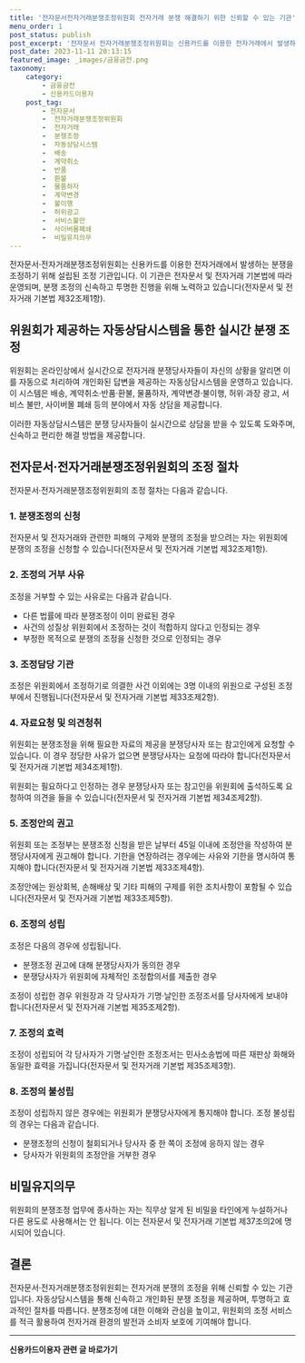 ```yaml
---
title: '전자문서전자거래분쟁조정위원회 전자거래 분쟁 해결하기 위한 신뢰할 수 있는 기관'
menu_order: 1
post_status: publish
post_excerpt: '전자문서 전자거래분쟁조정위원회는 신용카드를 이용한 전자거래에서 발생하는 분쟁을 조정하기 위해 설립된 조정 기관입니다. 이 기관은 전자문서 및 전자거래 기본법에 따라 운영되며, 분쟁 조정의 신속하고 투명한 진행을 위해 노력하고 있습니다 전자문서 및 전자거래 기본법 제32조제1항 .'
post_date: 2023-11-11 20:13:15
featured_image: _images/금융금전.png
taxonomy:
    category:
        - 금융금전
        - 신용카드이용자
    post_tag:
        - 전자문서
        -  전자거래분쟁조정위원회
        -  전자거래
        -  분쟁조정
        -  자동상담시스템
        -  배송
        -  계약취소
        -  반품
        -  환불
        -  물품하자
        -  계약변경
        -  불이행
        -  허위광고
        -  서비스불만
        -  사이버몰폐쇄
        -  비밀유지의무
---
```



전자문서·전자거래분쟁조정위원회는 신용카드를 이용한 전자거래에서 발생하는 분쟁을 조정하기 위해 설립된 조정 기관입니다. 이 기관은 전자문서 및 전자거래 기본법에 따라 운영되며, 분쟁 조정의 신속하고 투명한 진행을 위해 노력하고 있습니다(전자문서 및 전자거래 기본법 제32조제1항).

## 위원회가 제공하는 자동상담시스템을 통한 실시간 분쟁 조정 

위원회는 온라인상에서 실시간으로 전자거래 분쟁당사자들이 자신의 상황을 알리면 이를 자동으로 처리하여 개인화된 답변을 제공하는 자동상담시스템을 운영하고 있습니다. 이 시스템은 배송, 계약취소·반품·환불, 물품하자, 계약변경·불이행, 허위·과장 광고, 서비스 불만, 사이버몰 폐쇄 등의 분야에서 자동 상담을 제공합니다. 

이러한 자동상담시스템은 분쟁 당사자들이 실시간으로 상담을 받을 수 있도록 도와주며, 신속하고 편리한 해결 방법을 제공합니다.

## 전자문서·전자거래분쟁조정위원회의 조정 절차

전자문서·전자거래분쟁조정위원회의 조정 절차는 다음과 같습니다.

### 1. 분쟁조정의 신청

전자문서 및 전자거래와 관련한 피해의 구제와 분쟁의 조정을 받으려는 자는 위원회에 분쟁의 조정을 신청할 수 있습니다(전자문서 및 전자거래 기본법 제32조제1항).

### 2. 조정의 거부 사유

조정을 거부할 수 있는 사유로는 다음과 같습니다.
- 다른 법률에 따라 분쟁조정이 이미 완료된 경우
- 사건의 성질상 위원회에서 조정하는 것이 적합하지 않다고 인정되는 경우
- 부정한 목적으로 분쟁의 조정을 신청한 것으로 인정되는 경우

### 3. 조정담당 기관

조정은 위원회에서 조정하기로 의결한 사건 이외에는 3명 이내의 위원으로 구성된 조정부에서 진행됩니다(전자문서 및 전자거래 기본법 제33조제2항).

### 4. 자료요청 및 의견청취

위원회는 분쟁조정을 위해 필요한 자료의 제공을 분쟁당사자 또는 참고인에게 요청할 수 있습니다. 이 경우 정당한 사유가 없으면 분쟁당사자는 요청에 따라야 합니다(전자문서 및 전자거래 기본법 제34조제1항).

위원회는 필요하다고 인정하는 경우 분쟁당사자 또는 참고인을 위원회에 출석하도록 요청하여 의견을 들을 수 있습니다(전자문서 및 전자거래 기본법 제34조제2항).

### 5. 조정안의 권고

위원회 또는 조정부는 분쟁조정 신청을 받은 날부터 45일 이내에 조정안을 작성하여 분쟁당사자에게 권고해야 합니다. 기한을 연장하려는 경우에는 사유와 기한을 명시하여 통지해야 합니다(전자문서 및 전자거래 기본법 제33조제4항).

조정안에는 원상회복, 손해배상 및 기타 피해의 구제를 위한 조치사항이 포함될 수 있습니다(전자문서 및 전자거래 기본법 제33조제5항).

### 6. 조정의 성립

조정은 다음의 경우에 성립됩니다.
- 분쟁조정 권고에 대해 분쟁당사자가 동의한 경우
- 분쟁당사자가 위원회에 자체적인 조정합의서를 제출한 경우

조정이 성립한 경우 위원장과 각 당사자가 기명·날인한 조정조서를 당사자에게 보내야 합니다(전자문서 및 전자거래 기본법 제35조제2항).

### 7. 조정의 효력

조정이 성립되어 각 당사자가 기명·날인한 조정조서는 민사소송법에 따른 재판상 화해와 동일한 효력을 가집니다(전자문서 및 전자거래 기본법 제35조제3항).

### 8. 조정의 불성립

조정이 성립하지 않은 경우에는 위원회가 분쟁당사자에게 통지해야 합니다. 조정 불성립의 경우는 다음과 같습니다.
- 분쟁조정의 신청이 철회되거나 당사자 중 한 쪽이 조정에 응하지 않는 경우
- 당사자가 위원회의 조정안을 거부한 경우

## 비밀유지의무

위원회의 분쟁조정 업무에 종사하는 자는 직무상 알게 된 비밀을 타인에게 누설하거나 다른 용도로 사용해서는 안 됩니다. 이는 전자문서 및 전자거래 기본법 제37조의2에 명시되어 있습니다.

## 결론

전자문서·전자거래분쟁조정위원회는 전자거래 분쟁의 조정을 위해 신뢰할 수 있는 기관입니다. 자동상담시스템을 통해 신속하고 개인화된 분쟁 조정을 제공하며, 투명하고 효과적인 절차를 따릅니다. 분쟁조정에 대한 이해와 관심을 높이고, 위원회의 조정 서비스를 적극 활용하여 전자거래 환경의 발전과 소비자 보호에 기여해야 합니다.
<!-- wp:separator -->
<hr class="wp-block-separator has-alpha-channel-opacity"/>
<!-- /wp:separator -->

<!-- wp:group {"backgroundColor":"base","layout":{"type":"constrained"}} -->
<div class="wp-block-group has-base-background-color has-background"><!-- wp:paragraph {"align":"center","fontSize":"medium"} -->
<p class="has-text-align-center has-large-font-size"><strong>신용카드이용자 관련 글 바로가기</strong></p>
<!-- /wp:paragraph -->


<!-- wp:latest-posts
{"categories":[{"id":15350,"count":19,"description":"","link":"https://uknowlaw.com/category/%ec%8b%a0%ec%9a%a9%ec%b9%b4%eb%93%9c%ec%9d%b4%ec%9a%a9%ec%9e%90/","name":"신용카드이용자","slug":"신용카드이용자","taxonomy":"category","parent":0,"meta":[],"_links":{"self":[{"href":"https://uknowlaw.com/wp-json/wp/v2/categories/15350"}],"collection":[{"href":"https://uknowlaw.com/wp-json/wp/v2/categories"}],"about":[{"href":"https://uknowlaw.com/wp-json/wp/v2/taxonomies/category"}],"wp:post_type":[{"href":"https://uknowlaw.com/wp-json/wp/v2/posts?categories=15350"}],"curies":[{"name":"wp","href":"https://api.w.org/{rel}","templated":true}]}}],"postsToShow":100,"excerptLength":28,"postLayout":"grid","columns":2,"featuredImageAlign":"left","featuredImageSizeSlug":"large","fontSize":"small"} /--></div>
<!-- /wp:group -->